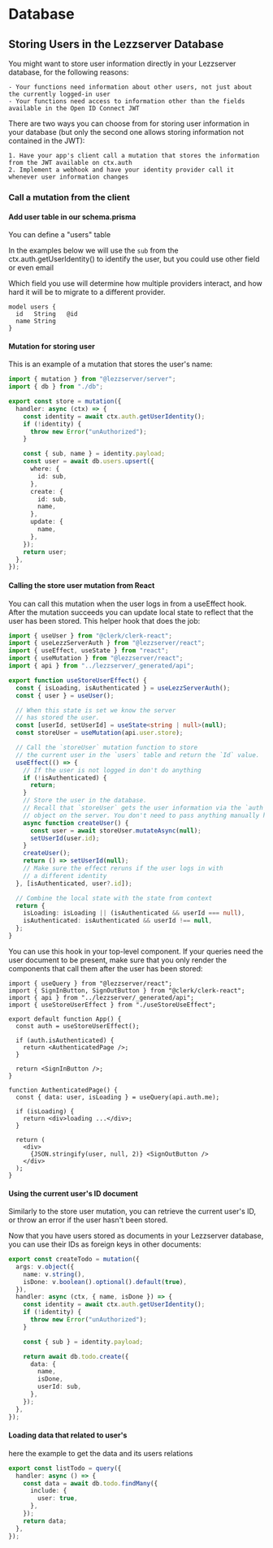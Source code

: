 # Database

## Storing Users in the Lezzserver Database

You might want to store user information directly in your Lezzserver database, for the following reasons:

    - Your functions need information about other users, not just about the currently logged-in user
    - Your functions need access to information other than the fields available in the Open ID Connect JWT

There are two ways you can choose from for storing user information in your database (but only the second one allows storing information not contained in the JWT):

    1. Have your app's client call a mutation that stores the information from the JWT available on ctx.auth
    2. Implement a webhook and have your identity provider call it whenever user information changes

### Call a mutation from the client

#### Add user table in our schema.prisma

You can define a "users" table

In the examples below we will use the `sub` from the ctx.auth.getUserIdentity() to identify the user, but you could use other field or even email

Which field you use will determine how multiple providers interact, and how hard it will be to migrate to a different provider.

```prisma title="lezzserver/schema.prisma"
model users {
  id   String   @id
  name String
}
```

#### Mutation for storing user

This is an example of a mutation that stores the user's name:

```ts title="lezzserver/user.ts
import { mutation } from "@lezzserver/server";
import { db } from "./db";

export const store = mutation({
  handler: async (ctx) => {
    const identity = await ctx.auth.getUserIdentity();
    if (!identity) {
      throw new Error("unAuthorized");
    }

    const { sub, name } = identity.payload;
    const user = await db.users.upsert({
      where: {
        id: sub,
      },
      create: {
        id: sub,
        name,
      },
      update: {
        name,
      },
    });
    return user;
  },
});
```

#### Calling the store user mutation from React

You can call this mutation when the user logs in from a useEffect hook. After the mutation succeeds you can update local state to reflect that the user has been stored.
This helper hook that does the job:

```ts title="src/useStoreUserEffect.ts"
import { useUser } from "@clerk/clerk-react";
import { useLezzServerAuth } from "@lezzserver/react";
import { useEffect, useState } from "react";
import { useMutation } from "@lezzserver/react";
import { api } from "../lezzserver/_generated/api";

export function useStoreUserEffect() {
  const { isLoading, isAuthenticated } = useLezzServerAuth();
  const { user } = useUser();

  // When this state is set we know the server
  // has stored the user.
  const [userId, setUserId] = useState<string | null>(null);
  const storeUser = useMutation(api.user.store);

  // Call the `storeUser` mutation function to store
  // the current user in the `users` table and return the `Id` value.
  useEffect(() => {
    // If the user is not logged in don't do anything
    if (!isAuthenticated) {
      return;
    }
    // Store the user in the database.
    // Recall that `storeUser` gets the user information via the `auth`
    // object on the server. You don't need to pass anything manually here.
    async function createUser() {
      const user = await storeUser.mutateAsync(null);
      setUserId(user.id);
    }
    createUser();
    return () => setUserId(null);
    // Make sure the effect reruns if the user logs in with
    // a different identity
  }, [isAuthenticated, user?.id]);

  // Combine the local state with the state from context
  return {
    isLoading: isLoading || (isAuthenticated && userId === null),
    isAuthenticated: isAuthenticated && userId !== null,
  };
}
```

You can use this hook in your top-level component. If your queries need the user document to be present, make sure that you only render the components that call them after the user has been stored:

```tsx title="src/App.tsx"
import { useQuery } from "@lezzserver/react";
import { SignInButton, SignOutButton } from "@clerk/clerk-react";
import { api } from "../lezzserver/_generated/api";
import { useStoreUserEffect } from "./useStoreUseEffect";

export default function App() {
  const auth = useStoreUserEffect();

  if (auth.isAuthenticated) {
    return <AuthenticatedPage />;
  }

  return <SignInButton />;
}

function AuthenticatedPage() {
  const { data: user, isLoading } = useQuery(api.auth.me);

  if (isLoading) {
    return <div>loading ...</div>;
  }

  return (
    <div>
      {JSON.stringify(user, null, 2)} <SignOutButton />
    </div>
  );
}
```

#### Using the current user's ID document

Similarly to the store user mutation, you can retrieve the current user's ID, or throw an error if the user hasn't been stored.

Now that you have users stored as documents in your Lezzserver database, you can use their IDs as foreign keys in other documents:

```ts title="lezzserver/todo.ts
export const createTodo = mutation({
  args: v.object({
    name: v.string(),
    isDone: v.boolean().optional().default(true),
  }),
  handler: async (ctx, { name, isDone }) => {
    const identity = await ctx.auth.getUserIdentity();
    if (!identity) {
      throw new Error("unAuthorized");
    }

    const { sub } = identity.payload;

    return await db.todo.create({
      data: {
        name,
        isDone,
        userId: sub,
      },
    });
  },
});
```

#### Loading data that related to user's

here the example to get the data and its users relations

```ts title="lezzserver/todo.ts"
export const listTodo = query({
  handler: async () => {
    const data = await db.todo.findMany({
      include: {
        user: true,
      },
    });
    return data;
  },
});
```
